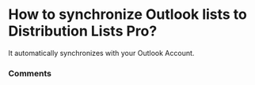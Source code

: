 # How to synchronize Outlook lists to Distribution Lists Pro?

<p class="no-margin">It automatically synchronizes with your Outlook Account.</p>

### Comments

<Comments />